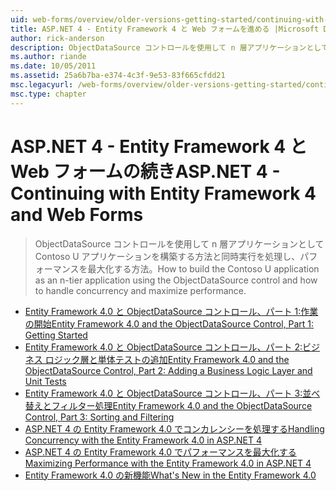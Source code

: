 ```yaml
---
uid: web-forms/overview/older-versions-getting-started/continuing-with-ef/index
title: ASP.NET 4 - Entity Framework 4 と Web フォームを進める |Microsoft Docs
author: rick-anderson
description: ObjectDataSource コントロールを使用して n 層アプリケーションとして Contoso U アプリケーションを構築する方法と同時実行を処理し、パフォーマンスを最大化する方法。
ms.author: riande
ms.date: 10/05/2011
ms.assetid: 25a6b7ba-e374-4c3f-9e53-83f665cfdd21
msc.legacyurl: /web-forms/overview/older-versions-getting-started/continuing-with-ef
msc.type: chapter
---
```

<a name="aspnet-4---continuing-with-entity-framework-4-and-web-forms"></a><span data-ttu-id="f279c-103">ASP.NET 4 - Entity Framework 4 と Web フォームの続き</span><span class="sxs-lookup"><span data-stu-id="f279c-103">ASP.NET 4 - Continuing with Entity Framework 4 and Web Forms</span></span>
====================
> <span data-ttu-id="f279c-104">ObjectDataSource コントロールを使用して n 層アプリケーションとして Contoso U アプリケーションを構築する方法と同時実行を処理し、パフォーマンスを最大化する方法。</span><span class="sxs-lookup"><span data-stu-id="f279c-104">How to build the Contoso U application as an n-tier application using the ObjectDataSource control and how to handle concurrency and maximize performance.</span></span>


- [<span data-ttu-id="f279c-105">Entity Framework 4.0 と ObjectDataSource コントロール、パート 1:作業の開始</span><span class="sxs-lookup"><span data-stu-id="f279c-105">Entity Framework 4.0 and the ObjectDataSource Control, Part 1: Getting Started</span></span>](using-the-entity-framework-and-the-objectdatasource-control-part-1-getting-started.md)
- [<span data-ttu-id="f279c-106">Entity Framework 4.0 と ObjectDataSource コントロール、パート 2:ビジネス ロジック層と単体テストの追加</span><span class="sxs-lookup"><span data-stu-id="f279c-106">Entity Framework 4.0 and the ObjectDataSource Control, Part 2: Adding a Business Logic Layer and Unit Tests</span></span>](using-the-entity-framework-and-the-objectdatasource-control-part-2-adding-a-business-logic-layer-and-unit-tests.md)
- [<span data-ttu-id="f279c-107">Entity Framework 4.0 と ObjectDataSource コントロール、パート 3:並べ替えとフィルター処理</span><span class="sxs-lookup"><span data-stu-id="f279c-107">Entity Framework 4.0 and the ObjectDataSource Control, Part 3: Sorting and Filtering</span></span>](using-the-entity-framework-and-the-objectdatasource-control-part-3-sorting-and-filtering.md)
- [<span data-ttu-id="f279c-108">ASP.NET 4 の Entity Framework 4.0 でコンカレンシーを処理する</span><span class="sxs-lookup"><span data-stu-id="f279c-108">Handling Concurrency with the Entity Framework 4.0 in ASP.NET 4</span></span>](handling-concurrency-with-the-entity-framework-in-an-asp-net-web-application.md)
- [<span data-ttu-id="f279c-109">ASP.NET 4 の Entity Framework 4.0 でパフォーマンスを最大化する</span><span class="sxs-lookup"><span data-stu-id="f279c-109">Maximizing Performance with the Entity Framework 4.0 in ASP.NET 4</span></span>](maximizing-performance-with-the-entity-framework-in-an-asp-net-web-application.md)
- [<span data-ttu-id="f279c-110">Entity Framework 4.0 の新機能</span><span class="sxs-lookup"><span data-stu-id="f279c-110">What's New in the Entity Framework 4.0</span></span>](what-s-new-in-the-entity-framework-4.md)
